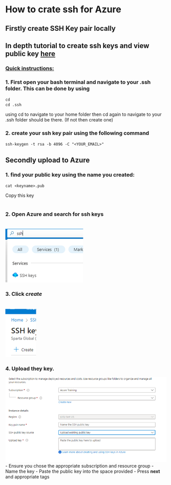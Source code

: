 # How to crate ssh for Azure

## Firstly create SSH Key pair locally

## In depth tutorial to create ssh keys and view public key [here](https://github.com/dahm641/tech258_git/blob/main/SSH%20Keys/ssh_keys_setup.md)

### <ins> Quick instructions:

### 1. First open your bash terminal and navigate to your .ssh folder. This can be done by using
   ```
   cd
   cd .ssh
   ```
  using cd to navigate to your home folder then cd again to navigate to your .ssh folder should be there. (If not then create one)
### 2. create your ssh key pair using the following command
    
    ssh-keygen -t rsa -b 4096 -C "<YOUR_EMAIL>"
    
## Secondly upload to Azure

### 1. find your public key using the name you created:
    
    cat <keyname>.pub
    
   Copy this key <br><br>
### 2. Open Azure and search for ssh keys <br><br> 

![img.png](img.png)
### 3. Click *create* <br><br>

![img_1.png](img_1.png)
### 4. Upload they key.

![img_2.png](img_2.png)
    - Ensure you chose the appropriate subscription and resource group
    - Name the key
    - Paste the public key into the space provided
    - Press **next** and appropriate tags